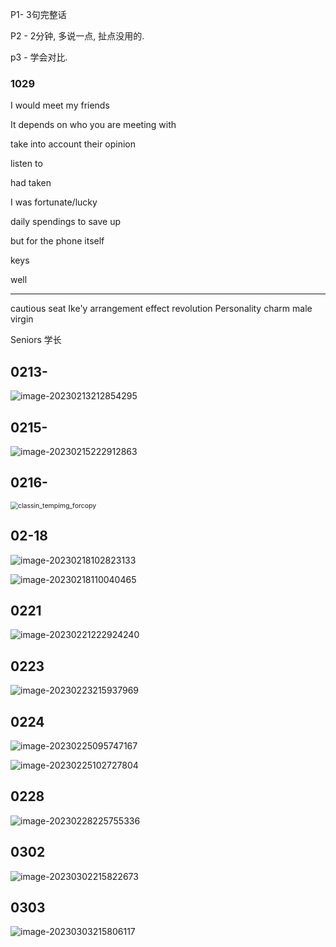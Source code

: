 P1- 3句完整话

P2 - 2分钟, 多说一点, 扯点没用的.

p3 - 学会对比.



### 1029

I would meet my friends

 It depends on who you are meeting with 

take into account their opinion 

listen to 

had taken 

I was fortunate/lucky 

daily spendings to save up 

but for the phone itself 

keys

 well

-----

cautious
seat
Ike'y
arrangement
effect
revolution
Personality charm
male virgin



Seniors 学长

## 0213-

![image-20230213212854295](练习课程词汇.assets/image-20230213212854295.png)



## 0215-

![image-20230215222912863](练习课程词汇.assets/image-20230215222912863.png)

## 0216- 

<img src="练习课程词汇.assets/classin_tempimg_forcopy.png" alt="classin_tempimg_forcopy" style="zoom:75%;" />

## 02-18

![image-20230218102823133](练习课程词汇.assets/image-20230218102823133.png)

![image-20230218110040465](练习课程词汇.assets/image-20230218110040465.png)



## 0221

![image-20230221222924240](练习课程词汇.assets/image-20230221222924240.png)

## 0223

![image-20230223215937969](练习课程词汇.assets/image-20230223215937969.png)



## 0224

![image-20230225095747167](练习课程词汇.assets/image-20230225095747167.png)

![image-20230225102727804](练习课程词汇.assets/image-20230225102727804.png)



## 0228

![image-20230228225755336](练习课程词汇.assets/image-20230228225755336.png)





## 0302

![image-20230302215822673](练习课程词汇.assets/image-20230302215822673.png)



## 0303 

![image-20230303215806117](练习课程词汇.assets/image-20230303215806117.png)

